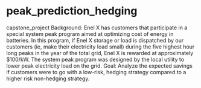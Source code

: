 # peak_prediction_hedging
capstone_project
Background: Enel X has customers that participate in a special system peak program aimed at optimizing cost of energy in batteries. In this program, if Enel X storage or load is dispatched by our customers (ie, make their electricity load small) during the five highest hour long peaks in the year of the total grid, Enel X is rewarded at approximately $100/kW. The system peak program was designed by the local utility to lower peak electricity load on the grid.
Goal: Analyze the expected savings if customers were to go with a low-risk, hedging strategy compared to a higher risk non-hedging strategy.
